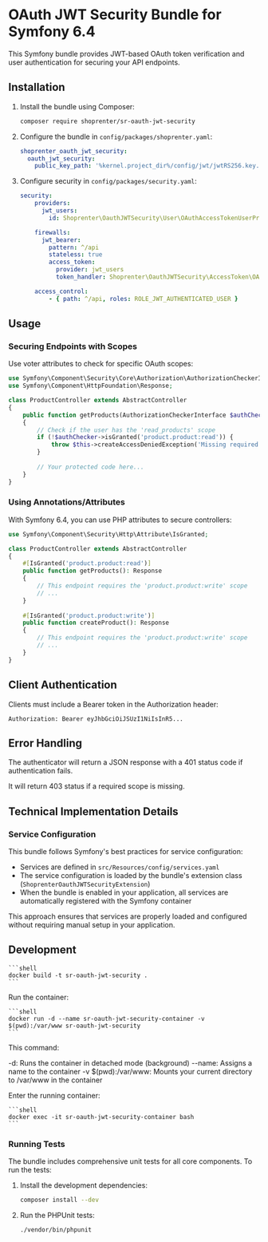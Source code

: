 # OAuth JWT Security Bundle for Symfony 6.4

This Symfony bundle provides JWT-based OAuth token verification and user authentication for securing your API endpoints.

## Installation

1. Install the bundle using Composer:

    ```bash
    composer require shoprenter/sr-oauth-jwt-security
    ```

2. Configure the bundle in `config/packages/shoprenter.yaml`:

    ```yaml
    shoprenter_oauth_jwt_security:
      oauth_jwt_security:
        public_key_path: '%kernel.project_dir%/config/jwt/jwtRS256.key.pub'
    ```

3. Configure security in `config/packages/security.yaml`:

    ```yaml
    security:
        providers:
          jwt_users:
            id: Shoprenter\OauthJWTSecurity\User\OAuthAccessTokenUserProvider
    
        firewalls:
          jwt_bearer:
            pattern: ^/api
            stateless: true
            access_token:
              provider: jwt_users
              token_handler: Shoprenter\OauthJWTSecurity\AccessToken\OAuthAccessTokenHandler
    
        access_control:
            - { path: ^/api, roles: ROLE_JWT_AUTHENTICATED_USER }
    ```

## Usage

### Securing Endpoints with Scopes

Use voter attributes to check for specific OAuth scopes:

```php
use Symfony\Component\Security\Core\Authorization\AuthorizationCheckerInterface;
use Symfony\Component\HttpFoundation\Response;

class ProductController extends AbstractController
{
    public function getProducts(AuthorizationCheckerInterface $authChecker): Response
    {
        // Check if the user has the 'read_products' scope
        if (!$authChecker->isGranted('product.product:read')) {
            throw $this->createAccessDeniedException('Missing required scope');
        }
        
        // Your protected code here...
    }
}
```

### Using Annotations/Attributes

With Symfony 6.4, you can use PHP attributes to secure controllers:

```php
use Symfony\Component\Security\Http\Attribute\IsGranted;

class ProductController extends AbstractController
{
    #[IsGranted('product.product:read')]
    public function getProducts(): Response
    {
        // This endpoint requires the 'product.product:write' scope
        // ...
    }
    
    #[IsGranted('product.product:write')]
    public function createProduct(): Response
    {
        // This endpoint requires the 'product.product:write' scope
        // ...
    }
}
```

## Client Authentication

Clients must include a Bearer token in the Authorization header:

```
Authorization: Bearer eyJhbGciOiJSUzI1NiIsInR5...
```

## Error Handling

The authenticator will return a JSON response with a 401 status code if authentication fails.

It will return 403 status if a required scope is missing.

## Technical Implementation Details

### Service Configuration

This bundle follows Symfony's best practices for service configuration:

- Services are defined in `src/Resources/config/services.yaml`
- The service configuration is loaded by the bundle's extension class (`ShoprenterOauthJWTSecurityExtension`)
- When the bundle is enabled in your application, all services are automatically registered with the Symfony container

This approach ensures that services are properly loaded and configured without requiring manual setup in your application.

## Development

    ```shell
    docker build -t sr-oauth-jwt-security .
    ```

Run the container:

    ```shell
    docker run -d --name sr-oauth-jwt-security-container -v $(pwd):/var/www sr-oauth-jwt-security
    ```

This command:

-d: Runs the container in detached mode (background)
--name: Assigns a name to the container
-v $(pwd):/var/www: Mounts your current directory to /var/www in the container

Enter the running container:

    ```shell
    docker exec -it sr-oauth-jwt-security-container bash
    ```

### Running Tests

The bundle includes comprehensive unit tests for all core components. To run the tests:

1. Install the development dependencies:

    ```bash
    composer install --dev
    ```

2. Run the PHPUnit tests:

    ```bash
    ./vendor/bin/phpunit
    ```

